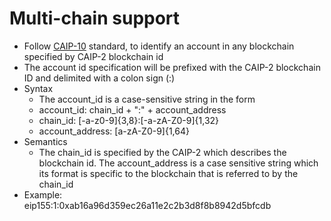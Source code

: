 # Multi-chain support
- Follow [CAIP-10](https://github.com/ChainAgnostic/CAIPs/blob/master/CAIPs/caip-10.md) standard, to identify an account in any blockchain specified by CAIP-2 blockchain id
- The account id specification will be prefixed with the CAIP-2 blockchain ID and delimited with a colon sign (:)
- Syntax
    - The account_id is a case-sensitive string in the form
    - account_id: chain_id + ":" + account_address
    - chain_id: [-a-z0-9]{3,8}:[-a-zA-Z0-9]{1,32}
    - account_address: [a-zA-Z0-9]{1,64}
- Semantics
    - The chain_id is specified by the CAIP-2 which describes the blockchain id. The account_address is a case sensitive string which its format is specific to the blockchain that is referred to by the chain_id
- Example:  
eip155:1:0xab16a96d359ec26a11e2c2b3d8f8b8942d5bfcdb
